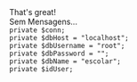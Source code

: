 <div class="message sender">
    <div class="messageText">That's great!</div>
</div>

<div class="message receiver">
    <div class="messageText">Sem Mensagens...</div>
</div

    private $conn;
    private $dbHost = "localhost";
    private $dbUsername = "root";
    private $dbPassword = "";
    private $dbName = "escolar";
    private $idUser;